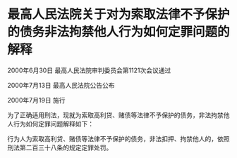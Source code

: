 # 最高人民法院关于对为索取法律不予保护的债务非法拘禁他人行为如何定罪问题的解释

2000年6月30日 最高人民法院审判委员会第1121次会议通过

2000年7月13日 最高人民法院公告公布

2000年7月19日 施行



为了正确适用刑法，现就为索取高利贷、赌债等法律不予保护的债务，非法拘禁他人行为如何定罪问题解释如下：

行为人为索取高利贷、赌债等法律不予保护的债务，非法扣押、拘禁他人的，依照刑法第二百三十八条的规定定罪处罚。